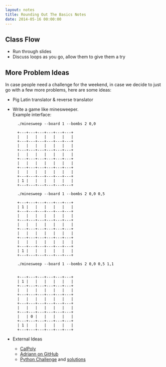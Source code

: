 ```yaml
---
layout: notes
title: Rounding Out The Basics Notes
date: 2014-05-16 00:00:00
---
```


## Class Flow

- Run through slides
- Discuss loops as you go, allow them to give them a try

## More Problem Ideas

In case people need a challenge for the weekend, in case we decide to just go
with a few more problems, here are some ideas:

- Pig Latin translator & reverse translator

- Write a game like minesweeper.  
  Example interface:

        ./minesweep --board 1 --bombs 2 0,0

        +---+---+---+---+---+---+
        |   |   |   |   |   |   |
        +---+---+---+---+---+---+
        |   |   |   |   |   |   |
        +---+---+---+---+---+---+
        |   |   |   |   |   |   |
        +---+---+---+---+---+---+
        |   |   |   |   |   |   |
        +---+---+---+---+---+---+
        |   |   |   |   |   |   |
        +---+---+---+---+---+---+
        | 1 |   |   |   |   |   |
        +---+---+---+---+---+---+

        ./minesweep --board 1 --bombs 2 0,0 0,5

        +---+---+---+---+---+---+
        | 1 |   |   |   |   |   |
        +---+---+---+---+---+---+
        |   |   |   |   |   |   |
        +---+---+---+---+---+---+
        |   |   |   |   |   |   |
        +---+---+---+---+---+---+
        |   |   |   |   |   |   |
        +---+---+---+---+---+---+
        |   |   |   |   |   |   |
        +---+---+---+---+---+---+
        | 1 |   |   |   |   |   |
        +---+---+---+---+---+---+

        ./minesweep --board 1 --bombs 2 0,0 0,5 1,1


        +---+---+---+---+---+---+
        | 1 |   |   |   |   |   |
        +---+---+---+---+---+---+
        |   |   |   |   |   |   |
        +---+---+---+---+---+---+
        |   |   |   |   |   |   |
        +---+---+---+---+---+---+
        |   |   |   |   |   |   |
        +---+---+---+---+---+---+
        |   | 0 |   |   |   |   |
        +---+---+---+---+---+---+
        | 1 |   |   |   |   |   |
        +---+---+---+---+---+---+

- External Ideas
  - [CalPoly][calpoly]
  - [Adriann on GitHub][adriann]
  - [Python Challenge][python-challenge] and [solutions][python-challenge-solutions]

[calpoly]: http://users.csc.calpoly.edu/~jdalbey/103/Projects/ProgrammingPractice.html
[adriann]: http://adriann.github.io/programming_problems.html
[python-challenge]: http://www.pythonchallenge.com
[python-challenge-solutions]: http://holger.thoelking.name/python-challenge/all
